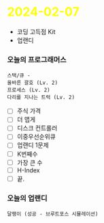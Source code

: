 # <span style="color:yellow">2024-02-07</span>

- 코딩 고득점 Kit
- 업랜디

### 오늘의 프로그래머스 

```
스택/큐 -
올바른 괄호 (Lv. 2)
프로세스 (Lv. 2)
다리를 지나는 트럭 (Lv. 2)
```

- [ ] 주식 가격
- [ ] 더 맵게 
- [ ] 디스크 컨트롤러
- [ ] 이중우선순위큐
- [ ] 업랜디 1문제
- [ ] K번째수
- [ ] 가장 큰 수
- [ ] H-Index
- [ ] 끝.

### 오늘의 업랜디
```
달팽이 (성공 - 브루트포스 시뮬레이션)
```